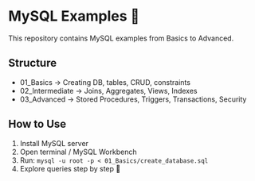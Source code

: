 
# MySQL Examples 🚀

This repository contains MySQL examples from Basics to Advanced.

## Structure
- 01_Basics → Creating DB, tables, CRUD, constraints
- 02_Intermediate → Joins, Aggregates, Views, Indexes
- 03_Advanced → Stored Procedures, Triggers, Transactions, Security

## How to Use
1. Install MySQL server
2. Open terminal / MySQL Workbench
3. Run: `mysql -u root -p < 01_Basics/create_database.sql`
4. Explore queries step by step 🚀
